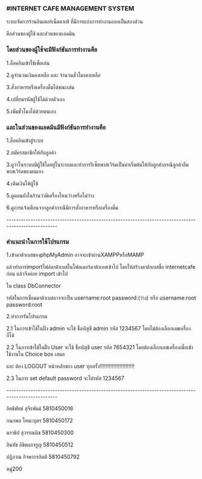 <h3>#INTERNET CAFE MANAGEMENT SYSTEM</h3>
<p>ระบบจัดการร้านอินเตอร์เน็ตคาเฟ่ ที่มีการแบ่งการทำงานออกเป็นสองส่วน</p>
<p>คือส่วนของผู้ใช้ และส่วนของเเอดมิน</p>
<h3>โดยส่วนของผู้ใช้จะมีฟังก์ชันการทำงานคือ</h3>
<p>1.ล็อคอินเข้าใช้เพื่อเล่น</p>
<p>2.ดูจำนวนเงินคงเหลือ และ จำนวนชั่วโมงคงเหลือ</p>
<p>3.สั่งอาหารหรือเครื่องดื่มได้ขณะเล่น</p>
<p>4.เปลี่ยนรหัสผู้ใช้ได้ด้วยตัวเอง</p>
<p>5.เพิ่มชั่วโมงได้ด้วยตนเอง</p>
<h3>และในส่วนของแอดมินมีฟังก์ชันการทำงานคือ</h3>
<p>1.ล็อคอินเข้าสู่ระบบ</p>
<p>2.สมัครสมาชิกให้กับลูกค้า</p>
<p>3.ดูว่าในระบบมีผู้ใช้ใดอยู่ในระบบและทำการรีเซ็ตพาสเวิร์ดเป็นค่าเริ่มต้นให้กับลูกค้ากรณีลูกค้าลืมพาสเวิร์ดของตนเอง</p>
<p>4.เติมเงินให้ผู้ใช้</p>
<p>5.ดูแผนผังในร้านว่ามีเครื่องไหนว่างหรือไม่ว่าง</p>
<p>6.ดูการแจ้งเตือนจากลูกค้ากรณีมีการสั่งอาหารหรือเครื่องดื่ม</p>
<p>---------------------------------------------------------------------------------------------------</p>
<h3>คำแนะนำในการใช้โปรแกรม</h3>
<p>1.เข้าดาต้าเบสของphpMyAdmin อาจจะเข้าผ่านXAMPPหรือMAMP</p>
<p>   แล้วทำการimportไฟล์ดาต้าเบสในโฟลเดอร์ดาต้าเบสเข้าไป โดยให้สร้างดาต้าเบสชื่อ internetcafe ก่อน แล้วจึงค่อย import เข้าไป</p>
<p>   ใน class DbConnector</p>
<p>   รหัสในการเชื่อมดาต้าเบสอาจจะเป็น username:root password:(ว่าง) หรือ username:root password:root</p>
<p>2.ทำการรันโปรแกรม</p>
<p>  2.1 ในการเข้าใช้ในฝั่ง admin จะใช้ ชื่อบัญชี admin รหัส 1234567 โดยไม่ต้องเลือกเลขเครื่องก็ได้</p>
<p>  2.2 ในการเข้าใช้ในฝั่ง User จะใช้ ชื่อบัญชี user รหัส 7654321 โดยต้องเลือกเลขเครื่องเพื่อเข้าใช้งานใน Choice box เสมอ  </p>
<P>  และ ต้อง LOGOUT หน้าหลักของ user ทุกครั้ง!!!!!!!!!!!!!!!!!!!!!!! </p>
<P>  2.3 ในการ set default password จะได้รหัส 1234567 </P>
<p>---------------------------------------------------------------------------------------------------</p>

<p>อิทธิพัทธ์ สุจีรพันธ์ 5810450016</p>
<p>กนกพล โทนะบุตร 5810450172</p>
<p>นราธิป สุวรรณนิช 5810450300</p>
<p>อินทัช ลิขิตผลจรูญ 5810450512</p>
<p>ปฏิภาณ กิจพากรกิตติ 5810450792</p>
<p>หมู่200</p>




